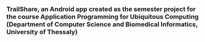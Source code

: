 ### TrailShare, an Android app created as the semester project for the course Application Programming for Ubiquitous Computing (Department of Computer Science and Biomedical Informatics, University of Thessaly)
